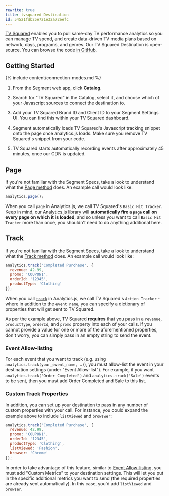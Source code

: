 ```yaml
---
rewrite: true
title: tvsquared Destination
id: 54521fdb25e721e32a72eefc
---
```

[TV Squared](https://tvsquared.com/) enables you to pull same-day TV performance analytics so you can manage TV spend, and create data-driven TV media plans based on network, days, programs, and genres. Our TV Squared Destination is open-source. You can browse the code [in GitHub](https://github.com/segmentio/analytics.js-integrations/tree/master/integrations/tvsquared).

## Getting Started

{% include content/connection-modes.md %}

1. From the Segment web app, click **Catalog**.

2. Search for "TV Squared" in the Catalog, select it, and choose which of your Javascript sources to connect the destination to.

3. Add your TV Squared Brand ID and Client ID to your Segment Settings UI. You can find this within your TV Squared dashboard.

4. Segment automatically loads TV Squared's Javascript tracking snippet onto the page once analytics.js loads. Make sure you remove TV Squared's snippet from your code.

5. TV Squared starts automatically recording events after approximately 45 minutes, once our CDN is updated.

## Page

If you're not familiar with the Segment Specs, take a look to understand what the [Page method](/docs/connections/spec/page/) does. An example call would look like:

```js
analytics.page();
```

When you call `page` in Analytics.js, we call TV Squared's `Basic Hit Tracker`. Keep in mind, our Analytics.js library will **automatically fire a `page` call on every page on which it is loaded**, and so unless you want to call `Basic Hit Tracker` more than once, you shouldn't need to do anything additional here.

## Track

If you're not familiar with the Segment Specs, take a look to understand what the [Track method](/docs/connections/spec/track/) does. An example call would look like:

```js
analytics.track('Completed Purchase', {
  revenue: 42.99,
  promo: 'COUPON1',
  orderId: '12345',
  productType: 'Clothing'
});
```

When you call [`track`](/docs/connections/spec/track/) in Analytics.js, we call TV Squared's `Action Tracker` - where in addition to the `event name`, you can specify a dictionary of properties that will get sent to TV Squared.

As per the example above, TV Squared **requires** that you pass in a `revenue`, `productType`, `orderId`, and `promo` property into each of your calls. If you cannot provide a value for one or more of the aforementioned properties, don't worry, you can simply pass in an empty string to send the event.

### Event Allow-listing

For each event that you want to track (e.g. using `analytics.track(your_event_name, …)`), you must allow-list the event in your destination settings (under "Event Allow-list"). For example, if you want `analytics.track('Order Completed')` and `analytics.track('Sale')` events to be sent, then you must add Order Completed and Sale to this list.

### Custom Track Properties

In addition, you can set up your destination to pass in any number of custom properties with your call. For instance, you could expand the example above to include `listViewed` and `browswer`:

```js
analytics.track('Completed Purchase', {
  revenue: 42.99,
  promo: 'COUPON1',
  orderId: '12345',
  productType: 'Clothing',
  listViewed: 'Fashion',
  browser: 'Chrome'
});
```

In order to take advantage of this feature, similar to [Event Allow-listing](#event-allow-listing), you must add "Custom Metrics" to your destination settings. This will let you put in the specific additional metrics you want to send (the required properties are already sent automatically). In this case, you'd add `listViewed` and `browser`.
